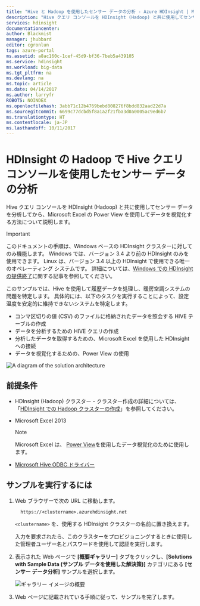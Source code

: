 ```yaml
---
title: "Hive と Hadoop を使用したセンサー データの分析 - Azure HDInsight | Microsoft Docs"
description: "Hive クエリ コンソールを HDInsight (Hadoop) と共に使用してセンサー データを分析してから、Microsoft Excel の Power View を使用してデータを視覚化する方法について説明します。"
services: hdinsight
documentationcenter: 
author: Blackmist
manager: jhubbard
editor: cgronlun
tags: azure-portal
ms.assetid: a8ac160c-1cef-45d9-bf36-7beb5a439105
ms.service: hdinsight
ms.workload: big-data
ms.tgt_pltfrm: na
ms.devlang: na
ms.topic: article
ms.date: 04/14/2017
ms.author: larryfr
ROBOTS: NOINDEX
ms.openlocfilehash: 3abb71c12b4769bebd808276f8bdd832aad22d7a
ms.sourcegitcommit: 6699c77dcbd5f8a1a2f21fba3d0a0005ac9ed6b7
ms.translationtype: HT
ms.contentlocale: ja-JP
ms.lasthandoff: 10/11/2017
---
```

# <a name="analyze-sensor-data-using-the-hive-query-console-on-hadoop-in-hdinsight"></a>HDInsight の Hadoop で Hive クエリ コンソールを使用したセンサー データの分析

Hive クエリ コンソールを HDInsight (Hadoop) と共に使用してセンサー データを分析してから、Microsoft Excel の Power View を使用してデータを視覚化する方法について説明します。

> [!IMPORTANT]
> このドキュメントの手順は、Windows ベースの HDInsight クラスターに対してのみ機能します。 Windows では、バージョン 3.4 より前の HDInsight のみを使用できます。 Linux は、バージョン 3.4 以上の HDInsight で使用できる唯一のオペレーティング システムです。 詳細については、[Windows での HDInsight の提供終了](hdinsight-component-versioning.md#hdinsight-windows-retirement)に関する記事を参照してください。


このサンプルでは、Hive を使用して履歴データを処理し、暖房空調システムの問題を特定します。 具体的には、以下のタスクを実行することによって、設定温度を安定的に維持できないシステムを特定します。

* コンマ区切りの値 (CSV) のファイルに格納されたデータを照会する HIVE テーブルの作成
* データを分析するための HIVE クエリの作成
* 分析したデータを取得するための、Microsoft Excel を使用した HDInsight への接続
* データを視覚化するための、Power View の使用

![A diagram of the solution architecture](./media/hdinsight-hive-analyze-sensor-data/hvac-architecture.png)

## <a name="prerequisites"></a>前提条件

* HDInsight (Hadoop) クラスター - クラスター作成の詳細については、「[HDInsight での Hadoop クラスターの作成](hdinsight-hadoop-provision-linux-clusters.md)」を参照してください。
* Microsoft Excel 2013

  > [!NOTE]
  > Microsoft Excel は、 [Power View](https://support.office.com/Article/Power-View-Explore-visualize-and-present-your-data-98268d31-97e2-42aa-a52b-a68cf460472e?ui=en-US&rs=en-US&ad=US)を使用したデータ視覚化のために使用します。

* [Microsoft Hive ODBC ドライバー](http://www.microsoft.com/download/details.aspx?id=40886)

## <a name="to-run-the-sample"></a>サンプルを実行するには

1. Web ブラウザーで次の URL に移動します。 

         https://<clustername>.azurehdinsight.net

    `<clustername>` を、使用する HDInsight クラスターの名前に置き換えます。

    入力を要求されたら、このクラスターをプロビジョニングするときに使用した管理者ユーザー名とパスワードを使用して認証を実行します。

2. 表示された Web ページで **[概要ギャラリー]** タブをクリックし、**[Solutions with Sample Data (サンプル データを使用した解決策)]** カテゴリにある **[センサー データ分析]** サンプルを選択します。

    ![ギャラリー イメージの概要](./media/hdinsight-hive-analyze-sensor-data/getting-started-gallery.png)

3. Web ページに記載されている手順に従って、サンプルを完了します。
